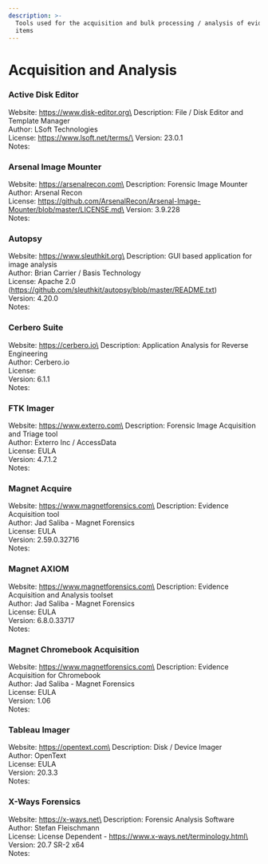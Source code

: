 ```yaml
---
description: >-
  Tools used for the acquisition and bulk processing / analysis of evidence
  items
---
```


# Acquisition and Analysis

### Active Disk Editor

Website: https://www.disk-editor.org\
Description: File / Disk Editor and Template Manager\
Author: LSoft Technologies\
License: https://www.lsoft.net/terms/\
Version: 23.0.1\
Notes:

### Arsenal Image Mounter

Website: https://arsenalrecon.com\
Description: Forensic Image Mounter\
Author: Arsenal Recon\
License: https://github.com/ArsenalRecon/Arsenal-Image-Mounter/blob/master/LICENSE.md\
Version: 3.9.228\
Notes:

### Autopsy

Website: https://www.sleuthkit.org\
Description: GUI based application for image analysis\
Author: Brian Carrier / Basis Technology\
License: Apache 2.0 (https://github.com/sleuthkit/autopsy/blob/master/README.txt)\
Version: 4.20.0\
Notes:

### Cerbero Suite

Website: https://cerbero.io\
Description: Application Analysis for Reverse Engineering\
Author: Cerbero.io\
License:\
Version: 6.1.1\
Notes:

### FTK Imager

Website: https://www.exterro.com\
Description: Forensic Image Acquisition and Triage tool\
Author: Exterro Inc / AccessData\
License: EULA\
Version: 4.7.1.2\
Notes:

### Magnet Acquire

Website: https://www.magnetforensics.com\
Description: Evidence Acquisition tool\
Author: Jad Saliba - Magnet Forensics\
License: EULA\
Version: 2.59.0.32716\
Notes:

### Magnet AXIOM

Website: https://www.magnetforensics.com\
Description: Evidence Acquisition and Analysis toolset\
Author: Jad Saliba - Magnet Forensics\
License: EULA\
Version: 6.8.0.33717\
Notes:

### Magnet Chromebook Acquisition

Website: https://www.magnetforensics.com\
Description: Evidence Acquisition for Chromebook\
Author: Jad Saliba - Magnet Forensics\
License: EULA\
Version: 1.06\
Notes:

### Tableau Imager

Website: https://opentext.com\
Description: Disk / Device Imager\
Author: OpenText\
License: EULA\
Version: 20.3.3\
Notes:

### X-Ways Forensics

Website: https://x-ways.net\
Description: Forensic Analysis Software\
Author: Stefan Fleischmann\
License: License Dependent - https://www.x-ways.net/terminology.html\
Version: 20.7 SR-2 x64\
Notes:
